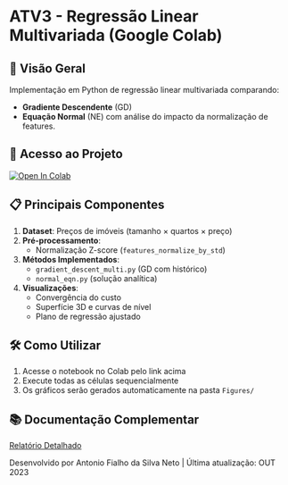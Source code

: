 # ATV3 - Regressão Linear Multivariada (Google Colab)

## 📌 Visão Geral
Implementação em Python de regressão linear multivariada comparando:
- **Gradiente Descendente** (GD)
- **Equação Normal** (NE)
com análise do impacto da normalização de features.

## 🔗 Acesso ao Projeto
[![Open In Colab](https://colab.research.google.com/assets/colab-badge.svg)](https://colab.research.google.com/drive/1Fofli21-e1mzq6DJ-Q0Dh3j9OXdgPIfL?usp=sharing
)

## 📋 Principais Componentes
1. **Dataset**: Preços de imóveis (tamanho × quartos × preço)
2. **Pré-processamento**:
   - Normalização Z-score (`features_normalize_by_std`)
3. **Métodos Implementados**:
   - `gradient_descent_multi.py` (GD com histórico)
   - `normal_eqn.py` (solução analítica)
4. **Visualizações**:
   - Convergência do custo
   - Superfície 3D e curvas de nível
   - Plano de regressão ajustado


## 🛠 Como Utilizar
1. Acesse o notebook no Colab pelo link acima
2. Execute todas as células sequencialmente
3. Os gráficos serão gerados automaticamente na pasta `Figures/`

## 📚 Documentação Complementar
[Relatório Detalhado](https://docs.google.com/document/d/1T-ISaefc55AwssbvcC8cSEZALqLrgjqUoqU-rHb-nIc/edit)


Desenvolvido por Antonio Fialho da Silva Neto | Última atualização: OUT 2023
